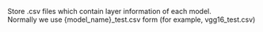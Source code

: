 Store .csv files which contain layer information of each model.  
Normally we use {model_name}_test.csv form (for example, vgg16_test.csv)  
